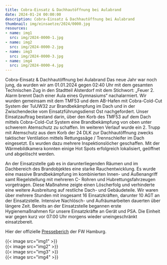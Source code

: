 ```yaml
---
title: Cobra-Einsatz & Dachhautöffnung bei Aulabrand
date: 2024-01-24 00:00:00
description: Cobra-Einsatz & Dachhautöffnung bei Aulabrand
thumbnail: img/einsaetze/2024/0000.jpg
resources:
- name: img1
  src: img/2024-0000-1.jpg
- name: img2
  src: img/2024-0000-2.jpg
- name: img3
  src: img/2024-0000-3.jpg
- name: img4
  src: img/2024-0000-4.jpg
---
```

Cobra-Einsatz & Dachhautöffnung bei Aulabrand
Das neue Jahr war noch jung, da wurden wir am 01.01.2024 gegen 02:40 Uhr mit dem gesamten Technischen Zug in den Stadtteil Alsterdorf mit dem Stichwort: „Feuer 2. Alarm brennt Dach einer Aula eines Gymnasiums“ nachalarmiert.
Wir wurden gemeinsam mit dem TMF53 und dem AB-Hafen mit Cobra-Cold-Cut System der TuUW32 zur Brandbekämpfung im Dach und in der Zwischendecke vom Einsatzführungsdienst Ost nachgefordert.
Unser Einsatzauftrag bestand darin, über den Korb des TMF53 auf dem Dach mittels Cobra-Cold-Cut System eine Brandbekämpfung von oben unter schwerem Atemschutz zu schaffen.
Im weiteren Verlauf wurde ein 2. Trupp mit Atemschutz aus dem Korb der 24 DLK zur Dachhautöffnung zwecks taktischer Ventilation mittels Rettungssäge / Trennschleifer im Dach eingesetzt.
Es wurden dazu mehrere Inspektionslöcher geschaffen.
Mit der Wärmebildkamera konnten einige Hot Spots erfolgreich lokalisiert, geöffnet und abgelöscht werden.

An der Einsatzstelle gab es in darunterliegenden Räumen und im Dachbereich des Brandobjektes eine starke Rauchentwicklung.
Es wurde eine massive Brandbekämpfung im kombinierten Innen- und Außenangriff samt Riegelstellung mit mehreren C- Rohren und Hubrettungsfahrzeugen vorgetragen.
Diese Maßnahme zeigte einen Löscherfolg und verhinderte eine weitere Ausbreitung auf restliche Dach- und Gebäudeteile.
Wir waren über mehrere Stunden mit insgesamt 16 Einsatzkräften, darunter 10 AGT an der Einsatzstelle.
Intensive Nachlösch- und Aufräumarbeiten dauerten über längere Zeit.
Bereits an der Einsatzstelle begannen erste Hygienemaßnahmen für unsere Einsatzkräfte an Gerät und PSA.
Die Einheit war gegen kurz vor 07:00 Uhr morgens wieder uneingeschränkt einsatzbereit.

Hier der offizielle [Presseberich](https://www.presseportal.de/blaulicht/pm/82522/5683015) der FW Hamburg.

{{< image src="img1" >}}  
{{< image src="img2" >}}  
{{< image src="img3" >}}  
{{< image src="img4" >}}  
